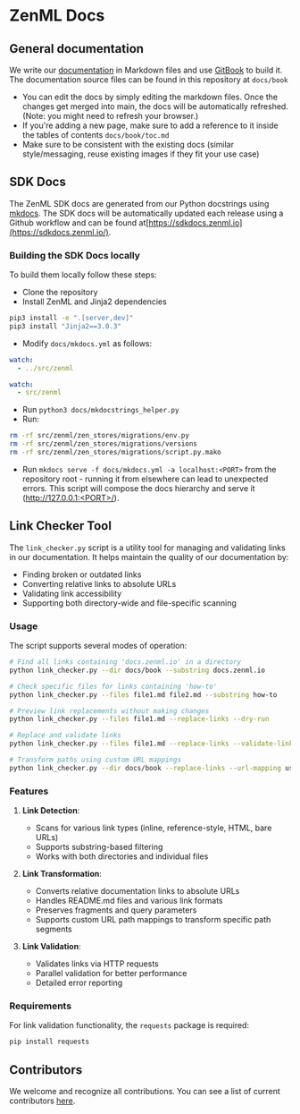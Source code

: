 
# ZenML Docs

## General documentation

We write our [documentation](https://docs.zenml.io/) in Markdown files and use [GitBook](https://www.gitbook.com/) to build it.
The documentation source files can be found in this repository at `docs/book`

* You can edit the docs by simply editing the markdown files. Once the changes
  get merged into main, the docs will be automatically refreshed. (Note: you
  might need to refresh your browser.)
* If you're adding a new page, make sure to add a reference to it inside the tables of contents `docs/book/toc.md`
* Make sure to be consistent with the existing docs (similar style/messaging, reuse existing images if they fit your use case)

## SDK Docs

The ZenML SDK docs are generated from our Python docstrings using [mkdocs](https://www.mkdocs.org/). 
The SDK docs will be automatically updated each release using a Github workflow and can be found 
at[https://sdkdocs.zenml.io](https://sdkdocs.zenml.io/).

### Building the SDK Docs locally

To build them locally follow these steps:

* Clone the repository
* Install ZenML and Jinja2 dependencies
```bash
pip3 install -e ".[server,dev]"
pip3 install "Jinja2==3.0.3"
```
* Modify `docs/mkdocs.yml` as follows:
```yaml
watch:
  - ../src/zenml
```
```yaml
watch:
  - src/zenml
```
* Run `python3 docs/mkdocstrings_helper.py`
* Run:
```bash
rm -rf src/zenml/zen_stores/migrations/env.py
rm -rf src/zenml/zen_stores/migrations/versions
rm -rf src/zenml/zen_stores/migrations/script.py.mako
```
* Run `mkdocs serve -f docs/mkdocs.yml -a localhost:<PORT>` from the repository root - 
running it from elsewhere can lead to unexpected errors. This script will compose the docs hierarchy
and serve it (http://127.0.0.1:<PORT>/).

## Link Checker Tool

The `link_checker.py` script is a utility tool for managing and validating links in our documentation.
It helps maintain the quality of our documentation by:

* Finding broken or outdated links
* Converting relative links to absolute URLs
* Validating link accessibility
* Supporting both directory-wide and file-specific scanning

### Usage

The script supports several modes of operation:

```bash
# Find all links containing 'docs.zenml.io' in a directory
python link_checker.py --dir docs/book --substring docs.zenml.io

# Check specific files for links containing 'how-to'
python link_checker.py --files file1.md file2.md --substring how-to

# Preview link replacements without making changes
python link_checker.py --files file1.md --replace-links --dry-run

# Replace and validate links
python link_checker.py --files file1.md --replace-links --validate-links

# Transform paths using custom URL mappings
python link_checker.py --dir docs/book --replace-links --url-mapping user-guide=user-guides
```

### Features

1. **Link Detection**:
   - Scans for various link types (inline, reference-style, HTML, bare URLs)
   - Supports substring-based filtering
   - Works with both directories and individual files

2. **Link Transformation**:
   - Converts relative documentation links to absolute URLs
   - Handles README.md files and various link formats
   - Preserves fragments and query parameters
   - Supports custom URL path mappings to transform specific path segments

3. **Link Validation**:
   - Validates links via HTTP requests
   - Parallel validation for better performance
   - Detailed error reporting

### Requirements

For link validation functionality, the `requests` package is required:
```bash
pip install requests
```

## Contributors

We welcome and recognize all contributions. You can see a list of current contributors [here](https://github.com/zenml-io/zenml/graphs/contributors).